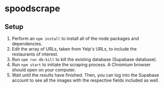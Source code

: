 # spoodscrape

## Setup
1. Perform an `npm install` to install all of the node packages and dependencies.
2. Edit the array of URLs, taken from Yelp's URLs, to include the restaurants of interest.
3. Run `npm run db:kill` to kill the existing database (Supabase database).
4. Run `npm start` to initiate the scraping process. A Chromium browser should open on your computer.
5. Wait until the results have finished. Then, you can log into the Supabase account to see all the images with the respective fields included as well.

